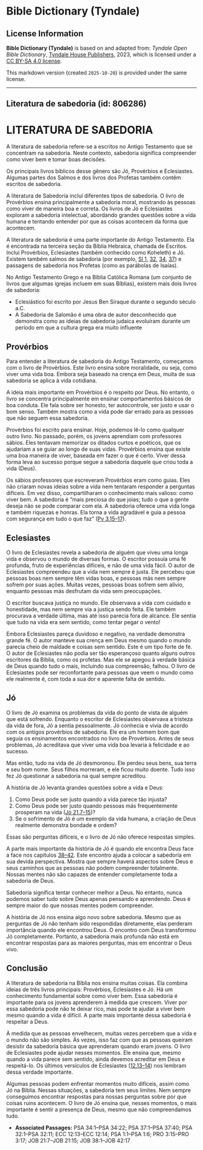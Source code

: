 # Bible Dictionary (Tyndale)

## License Information

**Bible Dictionary (Tyndale)** is based on and adapted from: _Tyndale Open Bible Dictionary_, [Tyndale House Publishers](https://tyndaleopenresources.com/), 2023, which is licensed under a [CC BY-SA 4.0 license](https://creativecommons.org/licenses/by-sa/4.0/legalcode.en).

This markdown version (created `2025-10-20`) is provided under the same license.



--------------------------------

## Literatura de sabedoria (id: 806286)

LITERATURA DE SABEDORIA
=======================

A literatura de sabedoria refere\-se a escritos no Antigo Testamento que se concentram na sabedoria. Neste contexto, sabedoria significa compreender como viver bem e tomar boas decisões.

Os principais livros bíblicos desse gênero são Jó, Provérbios e Eclesiastes. Algumas partes dos Salmos e dos livros dos Profetas também contêm escritos de sabedoria.

A literatura de Sabedoria inclui diferentes tipos de sabedoria. O livro de Provérbios ensina principalmente a sabedoria moral, mostrando às pessoas como viver de maneira boa e correta. Os livros de Jó e Eclesiastes exploram a sabedoria intelectual, abordando grandes questões sobre a vida humana e tentando entender por que as coisas acontecem da forma que acontecem.

A literatura de sabedoria é uma parte importante do Antigo Testamento. Ela é encontrada na terceira seção da Bíblia Hebraica, chamada de Escritos. Inclui Provérbios, Eclesiastes (também conhecido como Koheleth) e Jó. Existem também salmos de sabedoria (por exemplo, [Sl 1](https://ref.ly/Ps1:1-Ps1:6), [32](https://ref.ly/Ps32:1-Ps32:11), [34](https://ref.ly/Ps34:1-Ps34:22), [37](https://ref.ly/Ps37:1-Ps37:40)) e passagens de sabedoria nos Profetas (como as parábolas de Isaías).

No Antigo Testamento Grego e na Bíblia Católica Romana (um conjunto de livros que algumas igrejas incluem em suas Bíblias), existem mais dois livros de sabedoria:

* Eclesiástico foi escrito por Jesus Ben Siraque durante o segundo século a.C.
* A Sabedoria de Salomão é uma obra de autor desconhecido que demonstra como as ideias de sabedoria judaica evoluíram durante um período em que a cultura grega era muito influente

Provérbios
----------

Para entender a literatura de sabedoria do Antigo Testamento, começamos com o livro de Provérbios. Este livro ensina sobre moralidade, ou seja, como viver uma vida boa. Embora seja baseado na crença em Deus, muita de sua sabedoria se aplica à vida cotidiana.

A ideia mais importante em Provérbios é o respeito por Deus. No entanto, o livro se concentra principalmente em ensinar comportamentos básicos de boa conduta. Ele fala sobre ser honesto, ter autocontrole, ser justo e usar o bom senso. Também mostra como a vida pode dar errado para as pessoas que não seguem essa sabedoria.

Provérbios foi escrito para ensinar. Hoje, podemos lê\-lo como qualquer outro livro. No passado, porém, os jovens aprendiam com professores sábios. Eles tentavam memorizar os ditados curtos e poéticos, que os ajudariam a se guiar ao longo de suas vidas. Provérbios ensina que existe uma boa maneira de viver, baseada em fazer o que é certo. Viver dessa forma leva ao sucesso porque segue a sabedoria daquele que criou toda a vida (Deus).

Os sábios professores que escreveram Provérbios eram como guias. Eles não criaram novas ideias sobre a vida nem tentaram responder a perguntas difíceis. Em vez disso, compartilharam o conhecimento mais valioso: como viver bem. A sabedoria é “mais preciosa do que joias; tudo o que a gente deseja não se pode comparar com ela. A sabedoria oferece uma vida longa e também riquezas e honras. Ela torna a vida agradável e guia a pessoa com segurança em tudo o que faz” ([Pv 3\.15–17](https://ref.ly/Prov3:15-Prov3:17)).

Eclesiastes
-----------

O livro de Eclesiastes revela a sabedoria de alguém que viveu uma longa vida e observou o mundo de diversas formas. O escritor possuía uma fé profunda, fruto de experiências difíceis, e não de uma vida fácil. O autor de Eclesiastes compreendeu que a vida nem sempre é justa. Ele percebeu que pessoas boas nem sempre têm vidas boas, e pessoas más nem sempre sofrem por suas ações. Muitas vezes, pessoas boas sofrem sem alívio, enquanto pessoas más desfrutam da vida sem preocupações.

O escritor buscava justiça no mundo. Ele observava a vida com cuidado e honestidade, mas nem sempre via a justiça sendo feita. Ele também procurava a verdade última, mas até isso parecia fora de alcance. Ele sentia que tudo na vida era sem sentido, como tentar pegar o vento!

Embora Eclesiastes pareça duvidoso e negativo, na verdade demonstra grande fé. O autor manteve sua crença em Deus mesmo quando o mundo parecia cheio de maldade e coisas sem sentido. Este é um tipo forte de fé. O autor de Eclesiastes não podia ser tão esperançoso quanto alguns outros escritores da Bíblia, como os profetas. Mas ele se apegou à verdade básica de Deus quando tudo o mais, incluindo sua compreensão, falhou. O livro de Eclesiastes pode ser reconfortante para pessoas que veem o mundo como ele realmente é, com toda a sua dor e aparente falta de sentido.

Jó
--

O livro de Jó examina os problemas da vida do ponto de vista de alguém que está sofrendo. Enquanto o escritor de Eclesiastes observava a tristeza da vida de fora, Jó a sentia pessoalmente. Jó conhecia e vivia de acordo com os antigos provérbios de sabedoria. Ele era um homem bom que seguia os ensinamentos encontrados no livro de Provérbios. Antes de seus problemas, Jó acreditava que viver uma vida boa levaria à felicidade e ao sucesso.

Mas então, tudo na vida de Jó desmoronou. Ele perdeu seus bens, sua terra e seu bom nome. Seus filhos morreram, e ele ficou muito doente. Tudo isso fez Jó questionar a sabedoria na qual sempre acreditou.

A história de Jó levanta grandes questões sobre a vida e Deus:

1. Como Deus pode ser justo quando a vida parece tão injusta?
2. Como Deus pode ser justo quando pessoas más frequentemente prosperam na vida ([Jó 21\.7–15](https://ref.ly/Job21:7-Job21:15))?
3. Se o sofrimento de Jó é um exemplo da vida humana, a criação de Deus realmente demonstra bondade e ordem?

Essas são perguntas difíceis, e o livro de Jó não oferece respostas simples.

A parte mais importante da história de Jó é quando ele encontra Deus face a face nos capítulos [38–42](https://ref.ly/Job38:1-Job42:17). Este encontro ajuda a colocar a sabedoria em sua devida perspectiva. Mostra que sempre haverá aspectos sobre Deus e seus caminhos que as pessoas não podem compreender totalmente. Nossas mentes não são capazes de entender completamente toda a sabedoria de Deus.

Sabedoria significa tentar conhecer melhor a Deus. No entanto, nunca podemos saber tudo sobre Deus apenas pensando e aprendendo. Deus é sempre maior do que nossas mentes podem compreender.

A história de Jó nos ensina algo novo sobre sabedoria. Mesmo que as perguntas de Jó não tenham sido respondidas diretamente, elas perderam importância quando ele encontrou Deus. O encontro com Deus transformou Jó completamente. Portanto, a sabedoria mais profunda não está em encontrar respostas para as maiores perguntas, mas em encontrar o Deus vivo.

Conclusão
---------

A literatura de sabedoria na Bíblia nos ensina muitas coisas. Ela combina ideias de três livros principais: Provérbios, Eclesiastes e Jó. Há um conhecimento fundamental sobre como viver bem. Essa sabedoria é importante para os jovens aprenderem à medida que crescem. Viver por essa sabedoria pode não te deixar rico, mas pode te ajudar a viver bem mesmo quando a vida é difícil. A parte mais importante dessa sabedoria é respeitar a Deus.

À medida que as pessoas envelhecem, muitas vezes percebem que a vida e o mundo não são simples. Às vezes, isso faz com que as pessoas queiram desistir da sabedoria básica que aprenderam quando eram jovens. O livro de Eclesiastes pode ajudar nesses momentos. Ele ensina que, mesmo quando a vida parece sem sentido, ainda devemos acreditar em Deus e respeitá\-lo. Os últimos versículos de Eclesiastes ([12\.13–14](https://ref.ly/Eccl12:13-Eccl12:14)) nos lembram dessa verdade importante.

Algumas pessoas podem enfrentar momentos muito difíceis, assim como Jó na Bíblia. Nessas situações, a sabedoria tem seus limites. Nem sempre conseguimos encontrar respostas para nossas perguntas sobre por que coisas ruins acontecem. O livro de Jó ensina que, nesses momentos, o mais importante é sentir a presença de Deus, mesmo que não compreendamos tudo.

* **Associated Passages:** PSA 34:1–PSA 34:22; PSA 37:1–PSA 37:40; PSA 32:1–PSA 32:11; ECC 12:13–ECC 12:14; PSA 1:1–PSA 1:6; PRO 3:15–PRO 3:17; JOB 21:7–JOB 21:15; JOB 38:1–JOB 42:17

